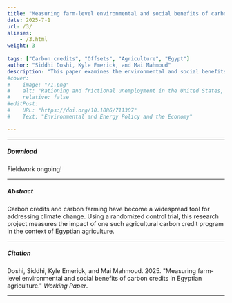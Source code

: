 ```yaml
---
title: "Measuring farm-level environmental and social benefits of carbon credits in Egyptian agriculture" 
date: 2025-7-1
url: /3/
aliases: 
    - /3.html
weight: 3
  
tags: ["Carbon credits", "Offsets", "Agriculture", "Egypt"]
author: "Siddhi Doshi, Kyle Emerick, and Mai Mahmoud"
description: "This paper examines the environmental and social benefits of carbon credits in Egypt." 
#cover:
#    image: "/1.png"
#    alt: "Rationing and frictional unemployment in the United States, 1964–2009"
#    relative: false
#editPost:
#    URL: "https://doi.org/10.1086/711307"
#    Text: "Environmental and Energy Policy and the Economy"

---
```


---

##### Download

Fieldwork ongoing!

---

##### Abstract
Carbon credits and carbon farming have become a widespread tool for addressing climate change. Using a randomized control trial, this research project measures the impact of one such agricultural carbon credit program in the context of Egyptian agriculture. 



---

##### Citation

Doshi, Siddhi, Kyle Emerick, and Mai Mahmoud. 2025. "Measuring farm-level environmental and social benefits of carbon credits in Egyptian agriculture." *Working Paper*. 

---

